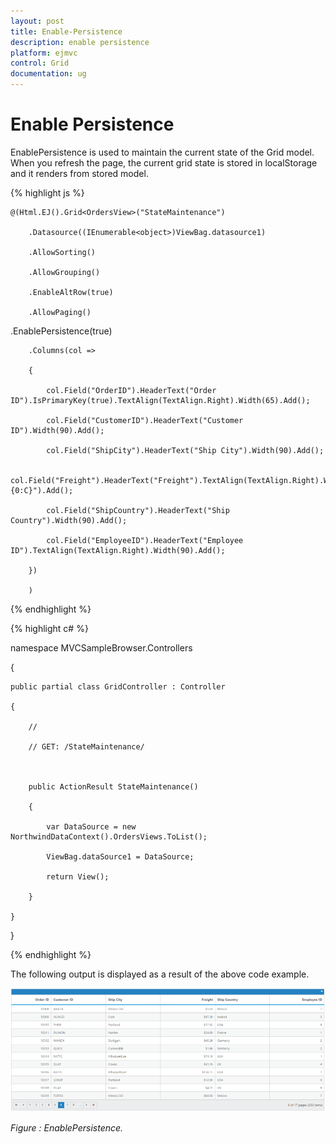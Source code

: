 ```yaml
---
layout: post
title: Enable-Persistence
description: enable persistence
platform: ejmvc
control: Grid
documentation: ug
---
```


# Enable Persistence

EnablePersistence is used to maintain the current state of the Grid model. When you refresh the page, the current grid state is stored in localStorage and it renders from stored model. 


{% highlight js %}

    @(Html.EJ().Grid<OrdersView>("StateMaintenance")

        .Datasource((IEnumerable<object>)ViewBag.datasource1)

        .AllowSorting()

        .AllowGrouping()

        .EnableAltRow(true)

        .AllowPaging()

.EnablePersistence(true)

        .Columns(col =>

        {

            col.Field("OrderID").HeaderText("Order ID").IsPrimaryKey(true).TextAlign(TextAlign.Right).Width(65).Add();

            col.Field("CustomerID").HeaderText("Customer ID").Width(90).Add();

            col.Field("ShipCity").HeaderText("Ship City").Width(90).Add();

            col.Field("Freight").HeaderText("Freight").TextAlign(TextAlign.Right).Width(90).Format("{0:C}").Add();

            col.Field("ShipCountry").HeaderText("Ship Country").Width(90).Add();

            col.Field("EmployeeID").HeaderText("Employee ID").TextAlign(TextAlign.Right).Width(90).Add();

        })

        )
{% endhighlight  %}

{% highlight c# %}

namespace MVCSampleBrowser.Controllers

{

    public partial class GridController : Controller

    {

        //

        // GET: /StateMaintenance/



        public ActionResult StateMaintenance()

        {

            var DataSource = new NorthwindDataContext().OrdersViews.ToList();

            ViewBag.dataSource1 = DataSource;

            return View();

        }

    }

}


{% endhighlight %}




The following output is displayed as a result of the above code example.

![](Enable-Persistence_images/Enable-Persistence_img1.png)

_Figure : EnablePersistence._

